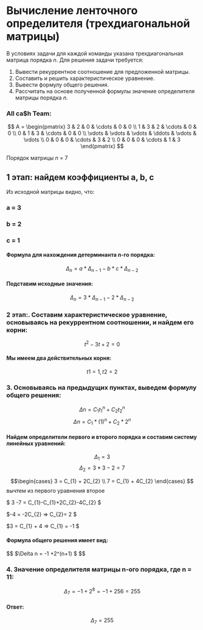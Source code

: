 
# Вычисление ленточного определителя (трехдиагональной матрицы)  
В условиях задачи для каждой команды указана трехдиагональная матрица порядка *n*. Для решения задачи требуется:  
1. Вывести рекуррентное соотношение для предложенной матрицы.  
2. Составить и решить характеристическое уравнение.  
3. Вывести формулу общего решения.  
4. Рассчитать на основе полученной формулы значение определителя матрицы порядка *n*.


### All ca$h Team: 

$$    
A =     
 \begin{pmatrix}    
  3 & 2 & 0 & \cdots & 0 & 0 \\    
  1 & 3 & 2 & \cdots & 0 & 0 \\    
  0 & 1 & 3 & \cdots & 0 & 0 \\    
  \vdots  & \vdots & \vdots & \ddots & \vdots & \vdots  \\    
  0 & 0 & 0 & \cdots & 3 & 2 \\    
  0 & 0 & 0 & \cdots & 1 & 3     
 \end{pmatrix}    
$$

Порядок матрицы *n* = 7 

## 1 этап: найдем коэффициенты a, b, c
Из исходной матрицы видно, что:
### a = 3
### b = 2
### c = 1

#### Формула для нахождения детерминанта n-го порядка:
$$
\Delta_{n} = a * \Delta_{n-1} - b * c * \Delta_{n-2}
$$
#### Подставим исходные значения:
$$
\Delta_{n} = 3 * \Delta_{n-1} - 2 * \Delta_{n-2}
$$
### 2 этап:. Составим характеристическое уравнение, основываясь на рекуррентном соотношении, и найдем его корни:
$$
t^2 - 3t + 2 = 0 
$$
#### Мы имеем два действительных корня:
$$
t1 = 1,   t2 = 2
$$
### 3. Основываясь на предыдущих пунктах, выведем формулу общего решения:
$$
\Delta n = С_{1}t_{1}^n + С_{2}t_{2}^n 
$$
$$
\Delta n = С_{1}*(1)^n + С_{2}*2^n 
$$
#### Найдем определители первого и второго порядка  и составим систему линейных уравнений:
$$
\Delta_{1} = 3 
$$
$$
\Delta_{2} = 3 * 3 - 2 = 7 
$$

$$\begin{cases}
3 = С_{1} + 2С_{2} \\ 
7 = С_{1} + 4С_{2} 
\end{cases} $$
 вычтем из первого уравнения второе

$ 3 -7 = С_{1}-С_{1}+2С_{2}-4С_{2} $

$-4 = -2С_{2} => С_{2}= 2 $

$3 = С_{1} + 4  => С_{1} = -1 $

#### Формула общего решения имеет вид:
$$
$\Delta n = -1 +2^(n+1) $
$$
### 4. Значение определителя матрицы n-ого порядка, где n = 11:
$$
\Delta_{7}  = -1 + 2^8 = -1 + 256 = 255
$$
#### Ответ:
$$
\Delta_{7}  = 255
$$








